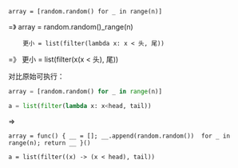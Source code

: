 
    array = [random.random() for _ in range(n)]
=》
  array = random.random()_range(n)

        更小 = list(filter(lambda x: x < 头, 尾))
=》
    更小 = list(filter(x(x < 头), 尾))

对比原始可执行：

```python
array = [random.random() for _ in range(n)]

a = list(filter(lambda x: x<head, tail))
```
=>
```
array = func() { __ = []; __.append(random.random())  for _ in range(n); return __ }()

a = list(filter((x) -> (x < head), tail))
```